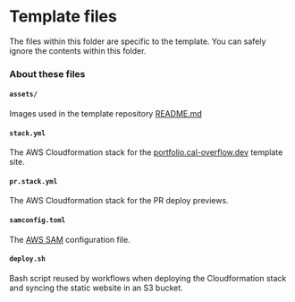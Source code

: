# Template files

The files within this folder are specific to the template. You can safely ignore the contents within this folder.

### About these files

#### `assets/`
Images used in the template repository [README.md](../README.md)

#### `stack.yml`
The AWS Cloudformation stack for the [portfolio.cal-overflow.dev](https://portfolio.cal-overflow.dev) template site.

#### `pr.stack.yml`
The AWS Cloudformation stack for the PR deploy previews.

#### `samconfig.toml`
The [AWS SAM](https://aws.amazon.com/serverless/sam/) configuration file.

#### `deploy.sh`
Bash script reused by workflows when deploying the Cloudformation stack and syncing the static website in an S3 bucket.

